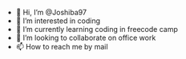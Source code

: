 - 👋 Hi, I’m @Joshiba97
- 👀 I’m interested in coding
- 🌱 I’m currently learning coding in freecode camp
- 💞️ I’m looking to collaborate on office work
- 📫 How to reach me by mail

<!---
Joshiba97/Joshiba97 is a ✨ special ✨ repository because its `README.md` (this file) appears on your GitHub profile.
You can click the Preview link to take a look at your changes.
--->
